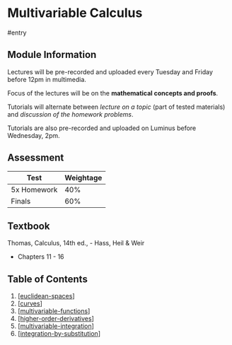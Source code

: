 # Multivariable Calculus

#entry

## Module Information
Lectures will be pre-recorded and uploaded every Tuesday and Friday before 12pm in multimedia.

Focus of the lectures will be on the **mathematical concepts and proofs**.

Tutorials will alternate between _lecture on a topic_ (part of tested materials) and _discussion of the homework problems_.

Tutorials are also pre-recorded and uploaded on Luminus before Wednesday, 2pm.

## Assessment

| Test        | Weightage |
| ----------- | --------- |
| 5x Homework | 40%       |
| Finals      | 60%       |

## Textbook

Thomas, Calculus, 14th ed., - Hass, Heil & Weir
- Chapters 11 - 16

## Table of Contents
1. [[euclidean-spaces]]
2. [[curves]]
3. [[multivariable-functions]]
4. [[higher-order-derivatives]] 
5. [[multivariable-integration]]
6. [[integration-by-substitution]]

[//begin]: # "Autogenerated link references for markdown compatibility"
[euclidean-spaces]: euclidean-spaces "Euclidean Spaces"
[curves]: curves "Curves in $\R^n$"
[multivariable-functions]: multivariable-functions "Multivariable Functions"
[higher-order-derivatives]: higher-order-derivatives "Higher Order Derivatives"
[multivariable-integration]: multivariable-integration "Multivariable Integration"
[integration-by-substitution]: integration-by-substitution "Integration by Substitution"
[//end]: # "Autogenerated link references"